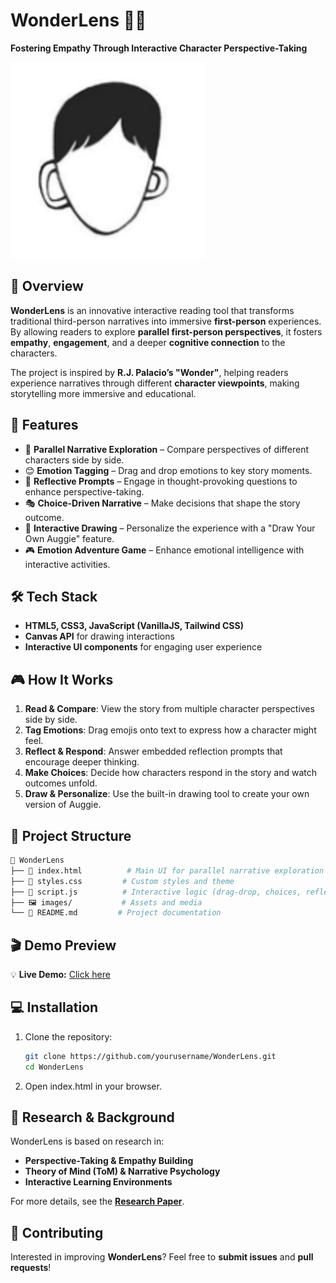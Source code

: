 # WonderLens 📖✨  
**Fostering Empathy Through Interactive Character Perspective-Taking**  

![WonderLens Banner](./images/canvas.png)  

## 📌 Overview  
**WonderLens** is an innovative interactive reading tool that transforms traditional third-person narratives into immersive **first-person** experiences. By allowing readers to explore **parallel first-person perspectives**, it fosters **empathy**, **engagement**, and a deeper **cognitive connection** to the characters.  

The project is inspired by **R.J. Palacio’s "Wonder"**, helping readers experience narratives through different **character viewpoints**, making storytelling more immersive and educational.  

## 🚀 Features  
- 🧠 **Parallel Narrative Exploration** – Compare perspectives of different characters side by side.  
- 😊 **Emotion Tagging** – Drag and drop emotions to key story moments.  
- 💬 **Reflective Prompts** – Engage in thought-provoking questions to enhance perspective-taking.  
- 🎭 **Choice-Driven Narrative** – Make decisions that shape the story outcome.  
- 🎨 **Interactive Drawing** – Personalize the experience with a "Draw Your Own Auggie" feature.  
- 🎮 **Emotion Adventure Game** – Enhance emotional intelligence with interactive activities.  

## 🛠️ Tech Stack  
- **HTML5, CSS3, JavaScript (VanillaJS, Tailwind CSS)**  
- **Canvas API** for drawing interactions  
- **Interactive UI components** for engaging user experience  

## 🎮 How It Works  
1. **Read & Compare**: View the story from multiple character perspectives side by side.  
2. **Tag Emotions**: Drag emojis onto text to express how a character might feel.  
3. **Reflect & Respond**: Answer embedded reflection prompts that encourage deeper thinking.  
4. **Make Choices**: Decide how characters respond in the story and watch outcomes unfold.  
5. **Draw & Personalize**: Use the built-in drawing tool to create your own version of Auggie.  

## 📂 Project Structure  
```bash
📁 WonderLens
├── 📜 index.html          # Main UI for parallel narrative exploration
├── 🎨 styles.css         # Custom styles and theme
├── 📜 script.js          # Interactive logic (drag-drop, choices, reflections)
├── 🖼️ images/           # Assets and media
└── 📖 README.md         # Project documentation
```

## 🎬 Demo Preview  
💡 **Live Demo:** [Click here](https://youtu.be/ShKRdSGEL58)


## 💻 Installation  
1. Clone the repository:  
   ```bash
   git clone https://github.com/yourusername/WonderLens.git
   cd WonderLens
   ```
2. Open index.html in your browser.

## 📖 Research & Background  
WonderLens is based on research in:  
- **Perspective-Taking & Empathy Building**  
- **Theory of Mind (ToM) & Narrative Psychology**  
- **Interactive Learning Environments**  

For more details, see the **[Research Paper](https://drive.google.com/file/d/1Uv8oYCNdrFZXHiX0FYbWeYB8ysicX-2F/view?usp=sharing)**.  


## 🤝 Contributing  
Interested in improving **WonderLens**? Feel free to **submit issues** and **pull requests**!  
